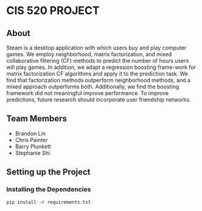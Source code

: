 # CIS 520 PROJECT
## About
Steam is a desktop application with which users buy and play computer games.  We employ neighborhood, matrix factorization, and mixed collaborative filtering (CF) methods to predict the number of hours users will play games. In addition, we adapt a regression boosting frame-work for matrix factorization CF algorithms and apply it to the prediction task. We find that factorization methods outperform neighborhood methods, and a mixed approach outperforms both. Additionally, we find the boosting framework did not meaningful improve performance. To improve predictions, future research should incorporate user friendship networks.

## Team Members
* Brandon Lin
* Chris Painter
* Barry Plunkett 
* Stephanie Shi

## Setting up the Project
### Installing the Dependencies
`pip install -r requirements.txt`
